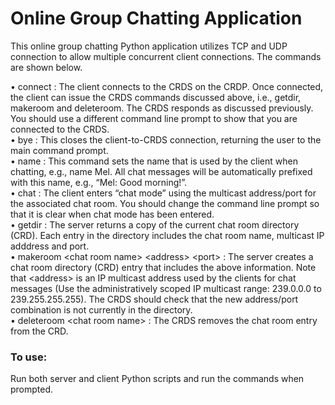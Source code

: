 # Online Group Chatting Application

This online group chatting Python application utilizes TCP and UDP connection to allow multiple concurrent client connections. The commands are shown below.

• connect : The client connects to the CRDS on the CRDP. Once connected, the
client can issue the CRDS commands discussed above, i.e., getdir, makeroom
and deleteroom. The CRDS responds as discussed previously. You should use a
different command line prompt to show that you are connected to the CRDS.<br>
• bye : This closes the client-to-CRDS connection, returning the user to the main command prompt.<br>
• name <chat name> : This command sets the name that is used by the client when
chatting, e.g., name Mel. All chat messages will be automatically prefixed with this
name, e.g., “Mel: Good morning!”.<br>
• chat <chat room name> : The client enters “chat mode” using the multicast
address/port for the associated chat room. You should change the command line prompt
so that it is clear when chat mode has been entered.<br>
• getdir : The server returns a copy of the current chat room directory (CRD).
Each entry in the directory includes the chat room name, multicast IP adddress
and port.<br>
• makeroom \<chat room name> \<address> \<port> : The server creates a chat room directory (CRD) entry that includes the above information. Note
that \<address> is an IP multicast address used by the clients for chat messages
(Use the administratively scoped IP multicast range:
239.0.0.0 to 239.255.255.255).
The CRDS should check that the new address/port combination is not currently in
the directory.<br>
• deleteroom \<chat room name> : The CRDS removes the chat room entry
from the CRD.

### To use:
Run both server and client Python scripts and run the commands when prompted. 
